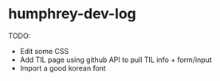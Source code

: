 # humphrey-dev-log
TODO:
  - Edit some CSS 
  - Add TIL page using github API to pull TIL info + form/input 
  - Import a good korean font
